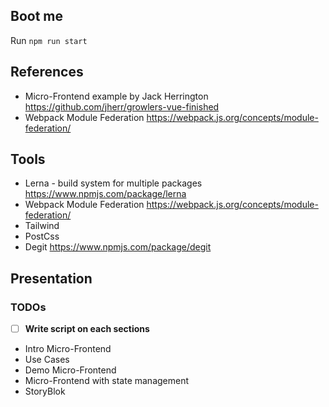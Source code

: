 ## Boot me
Run `npm run start`

## References
- Micro-Frontend example by Jack Herrington https://github.com/jherr/growlers-vue-finished
- Webpack Module Federation https://webpack.js.org/concepts/module-federation/

## Tools
- Lerna - build system for multiple packages https://www.npmjs.com/package/lerna
- Webpack Module Federation https://webpack.js.org/concepts/module-federation/
- Tailwind
- PostCss
- Degit https://www.npmjs.com/package/degit

## Presentation

### TODOs
- [ ] __Write script on each sections__


- Intro Micro-Frontend
- Use Cases 
- Demo Micro-Frontend
- Micro-Frontend with state management
- StoryBlok
